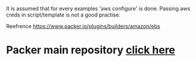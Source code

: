 It is assumed that for every examples 'aws configure' is done.
Passing aws creds in script/template is not a good practise. 

Reefrence https://www.packer.io/plugins/builders/amazon/ebs

# Packer main repository [click here](https://github.com/e2eSolutionArchitect/hashicorp-packer/tree/main)
